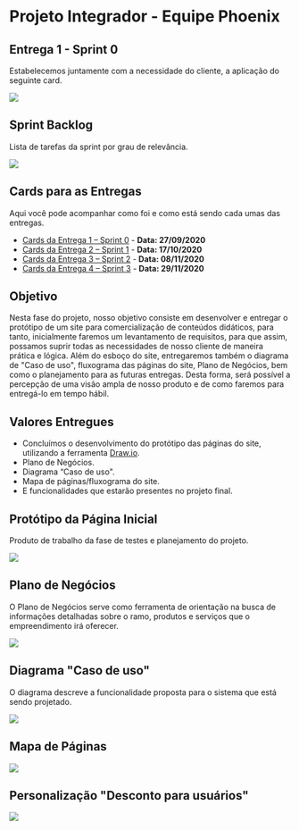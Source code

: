 # Projeto Integrador - Equipe Phoenix

## Entrega 1 - Sprint 0

Estabelecemos juntamente com a necessidade do cliente, a aplicação do seguinte card.

![](https://github.com/vinicius-hso/projetoIntegrador_hephaestus_academy/blob/sprint0/Sprint%200.png)

## Sprint Backlog

Lista de tarefas da sprint por grau de relevância.

![](https://github.com/vinicius-hso/projetoIntegrador_hephaestus_academy/blob/sprint0/sprints_backlog%2000.png)

## Cards para as Entregas

Aqui você pode acompanhar como foi e como está sendo cada umas das entregas.

- [Cards da Entrega 1 – Sprint 0](https://github.com/vinicius-hso/projetoIntegrador_hephaestus_academy/projects/1) - **Data: 27/09/2020**
- [Cards da Entrega 2 – Sprint 1](https://github.com/vinicius-hso/projetoIntegrador_hephaestus_academy/projects/2) - **Data: 17/10/2020**
- [Cards da Entrega 3 – Sprint 2](https://github.com/vinicius-hso/projetoIntegrador_hephaestus_academy/projects/3) - **Data: 08/11/2020**
- [Cards da Entrega 4 – Sprint 3](https://github.com/vinicius-hso/projetoIntegrador_hephaestus_academy/projects/4) - **Data: 29/11/2020**

## Objetivo

Nesta fase do projeto, nosso objetivo consiste em desenvolver e entregar o protótipo de um site para comercialização de conteúdos didáticos, para tanto, inicialmente faremos um levantamento de requisitos, para que assim, possamos suprir todas as necessidades de nosso cliente de maneira prática e lógica. Além do esboço do site, entregaremos também o diagrama de "Caso de uso", fluxograma das páginas do site, Plano de Negócios, bem como o planejamento para as futuras entregas. Desta forma, será possível a percepção de uma visão ampla de nosso produto e de como faremos para entregá-lo em tempo hábil.

## Valores Entregues

- Concluímos o desenvolvimento do protótipo das páginas do site, utilizando a ferramenta [Draw.io]( https://app.diagrams.net/).
- Plano de Negócios.
- Diagrama “Caso de uso". 
- Mapa de páginas/fluxograma do site.
- E funcionalidades que estarão presentes no projeto final.

##  Protótipo da Página Inicial

Produto de trabalho da fase de testes e planejamento do projeto.

![](https://github.com/vinicius-hso/projetoIntegrador_hephaestus_academy/blob/main/Pg%20Inicial%20com%20desconto.png)

## Plano de Negócios

O Plano de Negócios serve como ferramenta de orientação na busca de informações detalhadas sobre o ramo, produtos e serviços que o empreendimento irá oferecer.

![](https://github.com/vinicius-hso/projetoIntegrador_hephaestus_academy/blob/sprint0/Plano%20de%20Neg%C3%B3cio.png)

## Diagrama "Caso de uso"

O diagrama descreve a funcionalidade proposta para o sistema que está sendo projetado.

![](https://github.com/vinicius-hso/projetoIntegrador_hephaestus_academy/blob/main/Diagrama%20caso%20de%20uso.png)

## Mapa de Páginas

![](https://github.com/vinicius-hso/projetoIntegrador_hephaestus_academy/blob/sprint0/Mapa%20de%20P%C3%A1ginas-2.png)

## Personalização "Desconto para usuários"

![](https://github.com/vinicius-hso/projetoIntegrador_hephaestus_academy/blob/sprint0/Promo%C3%A7%C3%A3o/Promo%C3%A7%C3%A3o.png)
